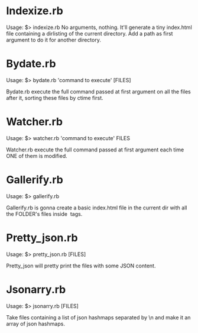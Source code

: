 # Indexize.rb

Usage: $> indexize.rb
No arguments, nothing. It'll generate a tiny index.html file containing a dirlisting of the current directory. Add a path as first argument to do it for another directory.


# Bydate.rb

Usage: $> bydate.rb 'command to execute' [FILES]

Bydate.rb execute the full command passed at first argument on all the files after it, sorting these files by ctime first.


# Watcher.rb

Usage: $> watcher.rb 'command to execute' FILES

Watcher.rb execute the full command passed at first argument each time ONE of them is modified.

# Gallerify.rb

Usage: $> gallerify.rb <FOLDER>

Gallerify.rb is gonna create a basic index.html file in the current dir with all the FOLDER's files inside <img> tags.

# Pretty\_json.rb

Usage: $> pretty\_json.rb [FILES]

Pretty\_json will pretty print the files with some JSON content.

# Jsonarry.rb

Usage: $> jsonarry.rb [FILES]

Take files containing a list of json hashmaps separated by \n and make it an array of json hashmaps.
